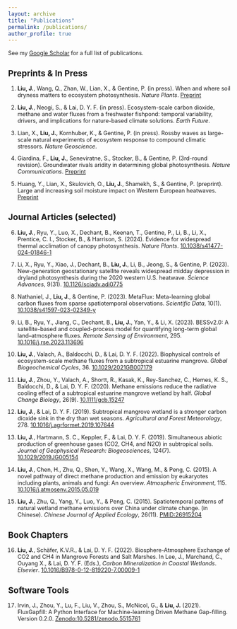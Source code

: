 ```yaml
---
layout: archive
title: "Publications"
permalink: /publications/
author_profile: true
---
```


<div class="publication-list" style="font-size:0.9em;">

See my [Google Scholar](https://scholar.google.com/citations?user=AxwiFzkAAAAJ&hl=zh-CN) for a full list of publications.

## Preprints & In Press

1. **Liu, J.**, Wang, Q., Zhan, W., Lian, X., & Gentine, P. (in press). When and where soil dryness matters to ecosystem photosynthesis. *Nature Plants*. [Preprint](https://www.researchsquare.com/article/rs-5147541/v1)  
   
2. **Liu, J.**, Neogi, S., & Lai, D. Y. F. (in press). Ecosystem-scale carbon dioxide, methane and water fluxes from a freshwater fishpond: temporal variability, drivers, and implications for nature-based climate solutions. *Earth Future*.
   
3. Lian, X., **Liu, J.**, Kornhuber, K., & Gentine, P. (in press). Rossby waves as large-scale natural experiments of ecosystem response to compound climatic stressors. *Nature Geoscience*.  
   
4. Giardina, F., **Liu, J.**, Seneviratne, S., Stocker, B., & Gentine, P. (3rd-round revision). Groundwater rivals aridity in determining global photosynthesis. *Nature Communications*. [Preprint](https://www.researchsquare.com/article/rs-3793488/v1)  
   
5. Huang, Y., Lian, X., Skulovich, O., **Liu, J.**, Shamekh, S., & Gentine, P. (preprint). Large and increasing soil moisture impact on Western European heatwaves. [Preprint](https://doi.org/10.22541/au.173161581.17902240/v1)  

## Journal Articles (selected)

6. **Liu, J.**, Ryu, Y., Luo, X., Dechant, B., Keenan, T., Gentine, P., Li, B., Li, X., Prentice, C. I., Stocker, B., & Harrison, S. (2024). Evidence for widespread thermal acclimation of canopy photosynthesis. *Nature Plants*. [10.1038/s41477-024-01846-1](https://doi.org/10.1038/s41477-024-01846-1)  
   
7. Li, X., Ryu, Y., Xiao, J., Dechant, B., **Liu, J.**, Li, B., Jeong, S., & Gentine, P. (2023). New-generation geostationary satellite reveals widespread midday depression in dryland photosynthesis during the 2020 western U.S. heatwave. *Science Advances*, 9(31). [10.1126/sciadv.adi0775](https://doi.org/10.1126/sciadv.adi0775)  
   
8. Nathaniel, J., **Liu, J.**, & Gentine, P. (2023). MetaFlux: Meta-learning global carbon fluxes from sparse spatiotemporal observations. *Scientific Data*, 10(1). [10.1038/s41597-023-02349-y](https://doi.org/10.1038/s41597-023-02349-y)  
   
9. Li, B., Ryu, Y., Jiang, C., Dechant, B., **Liu, J.**, Yan, Y., & Li, X. (2023). BESSv2.0: A satellite-based and coupled-process model for quantifying long-term global land–atmosphere fluxes. *Remote Sensing of Environment*, 295. [10.1016/j.rse.2023.113696](https://doi.org/10.1016/j.rse.2023.113696)  
   
10. **Liu, J.**, Valach, A., Baldocchi, D., & Lai, D. Y. F. (2022). Biophysical controls of ecosystem-scale methane fluxes from a subtropical estuarine mangrove. *Global Biogeochemical Cycles*, 36. [10.1029/2021GB007179](https://doi.org/10.1029/2021GB007179)  
    
11. **Liu, J.**, Zhou, Y., Valach, A., Shortt, R., Kasak, K., Rey-Sanchez, C., Hemes, K. S., Baldocchi, D., & Lai, D. Y. F. (2020). Methane emissions reduce the radiative cooling effect of a subtropical estuarine mangrove wetland by half. *Global Change Biology*, 26(9). [10.1111/gcb.15247](https://doi.org/10.1111/gcb.15247)  
    
12. **Liu, J.**, & Lai, D. Y. F. (2019). Subtropical mangrove wetland is a stronger carbon dioxide sink in the dry than wet seasons. *Agricultural and Forest Meteorology*, 278. [10.1016/j.agrformet.2019.107644](https://doi.org/10.1016/j.agrformet.2019.107644)  
    
13. **Liu, J.**, Hartmann, S. C., Keppler, F., & Lai, D. Y. F. (2019). Simultaneous abiotic production of greenhouse gases (CO2, CH4, and N2O) in subtropical soils. *Journal of Geophysical Research: Biogeosciences*, 124(7). [10.1029/2019JG005154](https://doi.org/10.1029/2019JG005154)  
    
14. **Liu, J.**, Chen, H., Zhu, Q., Shen, Y., Wang, X., Wang, M., & Peng, C. (2015). A novel pathway of direct methane production and emission by eukaryotes including plants, animals and fungi: An overview. *Atmospheric Environment*, 115. [10.1016/j.atmosenv.2015.05.019](https://doi.org/10.1016/j.atmosenv.2015.05.019)  
    
15. **Liu, J.**, Zhu, Q., Yang, Y., Luo, Y., & Peng, C. (2015). Spatiotemporal patterns of natural wetland methane emissions over China under climate change. (in Chinese). *Chinese Journal of Applied Ecology*, 26(11). [PMID:26915204](https://pubmed.ncbi.nlm.nih.gov/26915204/)  

## Book Chapters

16. **Liu, J.**, Schäfer, K.V.R., & Lai, D. Y. F. (2022). Biosphere-Atmosphere Exchange of CO2 and CH4 in Mangrove Forests and Salt Marshes. In Lee, J., Marchand, C., Ouyang X., & Lai, D. Y. F. (Eds.), *Carbon Mineralization in Coastal Wetlands*. *Elsevier*. [10.1016/B978-0-12-819220-7.00009-1](https://doi.org/10.1016/B978-0-12-819220-7.00009-1)  

## Software Tools

17. Irvin, J., Zhou, Y., Lu, F., Liu, V., Zhou, S., McNicol, G., & **Liu, J.** (2021). FluxGapfill: A Python Interface for Machine-learning Driven Methane Gap-filling. Version 0.2.0. [Zenodo:10.5281/zenodo.5515761](https://doi.org/10.5281/zenodo.5515761)  

</div>
